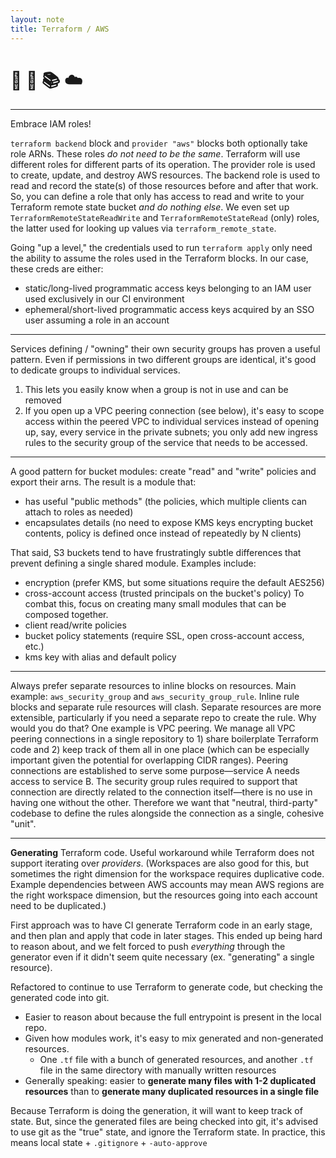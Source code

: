 ```yaml
---
layout: note
title: Terraform / AWS
---
```


# :thinking: :pencil: :books: :cloud:

---

Embrace IAM roles!

`terraform backend` block and `provider "aws"` blocks both optionally take role ARNs.
These roles _do not need to be the same_.
Terraform will use different roles for different parts of its operation.
The provider role is used to create, update, and destroy AWS resources.
The backend role is used to read and record the state(s) of those resources before and after that work.
So, you can define a role that only has access to read and write to your Terraform remote state bucket _and do nothing else_.
We even set up `TerraformRemoteStateReadWrite` and `TerraformRemoteStateRead` (only) roles, the latter used for looking up values via `terraform_remote_state`.

Going "up a level," the credentials used to run `terraform apply` only need the ability to assume the roles used in the Terraform blocks.
In our case, these creds are either:
- static/long-lived programmatic access keys belonging to an IAM user used exclusively in our CI environment
- ephemeral/short-lived programmatic access keys acquired by an SSO user assuming a role in an account

---

Services defining / "owning" their own security groups has proven a useful pattern.
Even if permissions in two different groups are identical, it's good to dedicate groups to individual services.
1. This lets you easily know when a group is not in use and can be removed
2. If you open up a VPC peering connection (see below), it's easy to scope access within the peered VPC to individual services instead of opening up, say, every service in the private subnets;
you only add new ingress rules to the security group of the service that needs to be accessed.

---

A good pattern for bucket modules: create "read" and "write" policies and export their arns.
The result is a module that:
- has useful "public methods" (the policies, which multiple clients can attach to roles as needed)
- encapsulates details (no need to expose KMS keys encrypting bucket contents, policy is defined once instead of repeatedly by N clients)

That said, S3 buckets tend to have frustratingly subtle differences that prevent defining a single shared module.
Examples include:
- encryption (prefer KMS, but some situations require the default AES256)
- cross-account access (trusted principals on the bucket's policy)
To combat this, focus on creating many small modules that can be composed together.
- client read/write policies
- bucket policy statements (require SSL, open cross-account access, etc.)
- kms key with alias and default policy

---

Always prefer separate resources to inline blocks on resources.
Main example: `aws_security_group` and `aws_security_group_rule`.
Inline rule blocks and separate rule resources will clash.
Separate resources are more extensible, particularly if you need a separate repo to create the rule.
Why would you do that?
One example is VPC peering.
We manage all VPC peering connections in a single repository to 1) share boilerplate Terraform code and 2) keep track of them all in one place (which can be especially important given the potential for overlapping CIDR ranges).
Peering connections are established to serve some purpose—service A needs access to service B.
The security group rules required to support that connection are directly related to the connection itself—there is no use in having one without the other.
Therefore we want that "neutral, third-party" codebase to define the rules alongside the connection as a single, cohesive "unit".

---

**Generating** Terraform code.
Useful workaround while Terraform does not support iterating over _providers_.
(Workspaces are also good for this, but sometimes the right dimension for the workspace requires duplicative code.
Example dependencies between AWS accounts may mean AWS regions are the right workspace dimension,
but the resources going into each account need to be duplicated.)

First approach was to have CI generate Terraform code in an early stage, and then plan and apply that code in later stages.
This ended up being hard to reason about, and we felt forced to push _everything_ through the generator even if it didn't seem quite necessary (ex. "generating" a single resource).

Refactored to continue to use Terraform to generate code, but checking the generated code into git.
- Easier to reason about because the full entrypoint is present in the local repo.
- Given how modules work, it's easy to mix generated and non-generated resources.
  - One `.tf` file with a bunch of generated resources, and another `.tf` file in the same directory with manually written resources
- Generally speaking: easier to **generate many files with 1-2 duplicated resources** than to **generate many duplicated resources in a single file**

Because Terraform is doing the generation, it will want to keep track of state.
But, since the generated files are being checked into git, it's advised to use git as the "true" state, and ignore the Terraform state.
In practice, this means local state + `.gitignore` + `-auto-approve`
